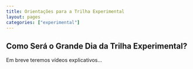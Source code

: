 ```yaml
---
title: Orientações para a Trilha Experimental
layout: pages
categories: ["experimental"]
---
```


## Como Será o Grande Dia da Trilha Experimental?
Em breve teremos vídeos explicativos...
